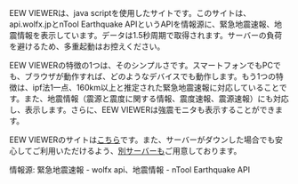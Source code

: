 EEW VIEWERは、java scriptを使用したサイトです。このサイトは、api.wolfx.jpとnTool Earthquake APIというAPIを情報源に、緊急地震速報、地震情報を表示しています。データは1.5秒周期で取得されます。サーバーの負荷を避けるため、多重起動はお控えください。 

EEW VIEWERの特徴の1つは、そのシンプルさです。スマートフォンでもPCでも、ブラウザが動作すれば、どのようなデバイスでも動作します。もう1つの特徴は、ipf法1一点、160km以上と推定された緊急地震速報に対応していることです。また、地震情報（震源と震度に関する情報、震度速報、震源速報）にも対応し、表示します。さらに、EEW VIEWERは強震モニタも表示することができます。

EEW VIEWERのサイトは[こちら](https://shin20234.github.io/eewviewer/)です。また、サーバーがダウンした場合でも安心してご利用いただけるよう、[別サーバーも](https://syenitic-functions.000webhostapp.com/)ご用意しております。

情報源: 緊急地震速報 - wolfx api、地震情報 - nTool Earthquake API

